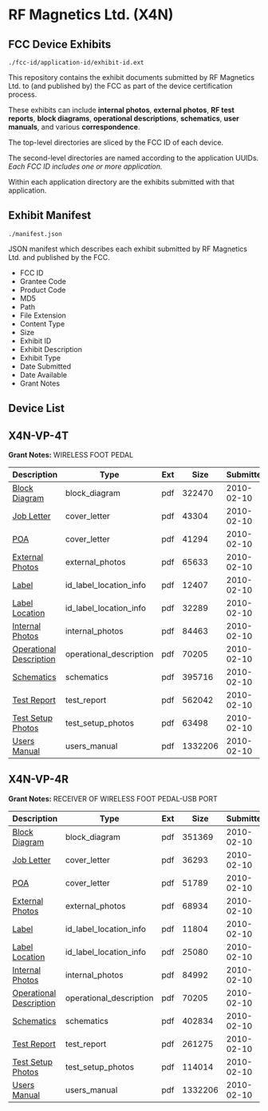 # RF Magnetics Ltd. (X4N)
## FCC Device Exhibits

```
./fcc-id/application-id/exhibit-id.ext
```

This repository contains the exhibit documents submitted by RF Magnetics Ltd. to (and published by) the FCC as part of the device certification process.

These exhibits can include **internal photos**, **external photos**, **RF test reports**, **block diagrams**, **operational descriptions**, **schematics**, **user manuals**, and various **correspondence**.

The top-level directories are sliced by the FCC ID of each device.

The second-level directories are named according to the application UUIDs. *Each FCC ID includes one or more application.*

Within each application directory are the exhibits submitted with that application. 

## Exhibit Manifest

```
./manifest.json
```

JSON manifest which describes each exhibit submitted by RF Magnetics Ltd. and published by the FCC.

- FCC ID
- Grantee Code
- Product Code
- MD5
- Path
- File Extension
- Content Type
- Size
- Exhibit ID
- Exhibit Description
- Exhibit Type
- Date Submitted
- Date Available
- Grant Notes

## Device List
## X4N-VP-4T
**Grant Notes:** WIRELESS FOOT PEDAL

| Description | Type | Ext | Size | Submitted | Available |
| ----------- | ---- | --- | ---- | --------- | --------- |
| [Block Diagram](X4N-VP-4T/09d2ab3d8bd33de1d5f1eeb8c4d73d68/1240043.pdf) | block_diagram | pdf | 322470 | 2010-02-10 | 2010-02-10 |
| [Job Letter](X4N-VP-4T/09d2ab3d8bd33de1d5f1eeb8c4d73d68/1240048.pdf) | cover_letter | pdf | 43304 | 2010-02-10 | 2010-02-10 |
| [POA](X4N-VP-4T/09d2ab3d8bd33de1d5f1eeb8c4d73d68/1240050.pdf) | cover_letter | pdf | 41294 | 2010-02-10 | 2010-02-10 |
| [External Photos](X4N-VP-4T/09d2ab3d8bd33de1d5f1eeb8c4d73d68/1240044.pdf) | external_photos | pdf | 65633 | 2010-02-10 | 2010-02-10 |
| [Label](X4N-VP-4T/09d2ab3d8bd33de1d5f1eeb8c4d73d68/1240045.pdf) | id_label_location_info | pdf | 12407 | 2010-02-10 | 2010-02-10 |
| [Label Location](X4N-VP-4T/09d2ab3d8bd33de1d5f1eeb8c4d73d68/1240046.pdf) | id_label_location_info | pdf | 32289 | 2010-02-10 | 2010-02-10 |
| [Internal Photos](X4N-VP-4T/09d2ab3d8bd33de1d5f1eeb8c4d73d68/1240047.pdf) | internal_photos | pdf | 84463 | 2010-02-10 | 2010-02-10 |
| [Operational Description](X4N-VP-4T/09d2ab3d8bd33de1d5f1eeb8c4d73d68/1240049.pdf) | operational_description | pdf | 70205 | 2010-02-10 | 2010-02-10 |
| [Schematics](X4N-VP-4T/09d2ab3d8bd33de1d5f1eeb8c4d73d68/1240051.pdf) | schematics | pdf | 395716 | 2010-02-10 | 2010-02-10 |
| [Test Report](X4N-VP-4T/09d2ab3d8bd33de1d5f1eeb8c4d73d68/1240042.pdf) | test_report | pdf | 562042 | 2010-02-10 | 2010-02-10 |
| [Test Setup Photos](X4N-VP-4T/09d2ab3d8bd33de1d5f1eeb8c4d73d68/1240052.pdf) | test_setup_photos | pdf | 63498 | 2010-02-10 | 2010-02-10 |
| [Users Manual](X4N-VP-4T/09d2ab3d8bd33de1d5f1eeb8c4d73d68/1240053.pdf) | users_manual | pdf | 1332206 | 2010-02-10 | 2010-02-10 |
## X4N-VP-4R
**Grant Notes:** RECEIVER OF WIRELESS FOOT PEDAL-USB PORT

| Description | Type | Ext | Size | Submitted | Available |
| ----------- | ---- | --- | ---- | --------- | --------- |
| [Block Diagram](X4N-VP-4R/becc4b8c0864660311aa6fa608f81ad0/1240101.pdf) | block_diagram | pdf | 351369 | 2010-02-10 | 2010-02-10 |
| [Job Letter](X4N-VP-4R/becc4b8c0864660311aa6fa608f81ad0/1240106.pdf) | cover_letter | pdf | 36293 | 2010-02-10 | 2010-02-10 |
| [POA](X4N-VP-4R/becc4b8c0864660311aa6fa608f81ad0/1240108.pdf) | cover_letter | pdf | 51789 | 2010-02-10 | 2010-02-10 |
| [External Photos](X4N-VP-4R/becc4b8c0864660311aa6fa608f81ad0/1240102.pdf) | external_photos | pdf | 68934 | 2010-02-10 | 2010-02-10 |
| [Label](X4N-VP-4R/becc4b8c0864660311aa6fa608f81ad0/1240103.pdf) | id_label_location_info | pdf | 11804 | 2010-02-10 | 2010-02-10 |
| [Label Location](X4N-VP-4R/becc4b8c0864660311aa6fa608f81ad0/1240104.pdf) | id_label_location_info | pdf | 25080 | 2010-02-10 | 2010-02-10 |
| [Internal Photos](X4N-VP-4R/becc4b8c0864660311aa6fa608f81ad0/1240105.pdf) | internal_photos | pdf | 84992 | 2010-02-10 | 2010-02-10 |
| [Operational Description](X4N-VP-4R/becc4b8c0864660311aa6fa608f81ad0/1240049.pdf) | operational_description | pdf | 70205 | 2010-02-10 | 2010-02-10 |
| [Schematics](X4N-VP-4R/becc4b8c0864660311aa6fa608f81ad0/1240109.pdf) | schematics | pdf | 402834 | 2010-02-10 | 2010-02-10 |
| [Test Report](X4N-VP-4R/becc4b8c0864660311aa6fa608f81ad0/1240110.pdf) | test_report | pdf | 261275 | 2010-02-10 | 2010-02-10 |
| [Test Setup Photos](X4N-VP-4R/becc4b8c0864660311aa6fa608f81ad0/1240111.pdf) | test_setup_photos | pdf | 114014 | 2010-02-10 | 2010-02-10 |
| [Users Manual](X4N-VP-4R/becc4b8c0864660311aa6fa608f81ad0/1240053.pdf) | users_manual | pdf | 1332206 | 2010-02-10 | 2010-02-10 |

